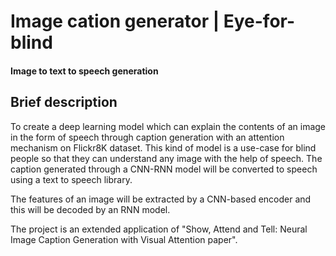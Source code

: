 # Image cation generator | Eye-for-blind
#### Image to text to speech generation

## Brief description

To create a deep learning model which can explain the contents of an image in the form of speech through caption generation with an attention mechanism on Flickr8K dataset. This kind of model is a use-case for blind people so that they can understand any image with the help of speech. The caption generated through a CNN-RNN model will be converted to speech using a text to speech library. 

The features of an image will be extracted by a CNN-based encoder and this will be decoded by an RNN model.

The project is an extended application of "Show, Attend and Tell: Neural Image Caption Generation with Visual Attention paper".
